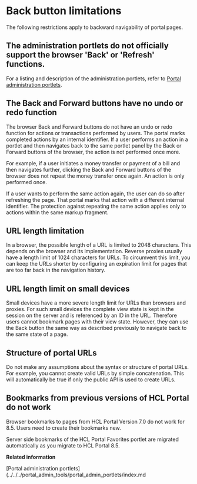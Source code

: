 # Back button limitations

The following restrictions apply to backward navigability of portal pages.

## The administration portlets do not officially support the browser 'Back' or 'Refresh' functions.

For a listing and description of the administration portlets, refer to [Portal administration portlets](../../../manage/portal_admin_tools/portal_admin_portlets/index.md).

## The Back and Forward buttons have no undo or redo function

The browser Back and Forward buttons do not have an undo or redo function for actions or transactions performed by users. The portal marks completed actions by an internal identifier. If a user performs an action in a portlet and then navigates back to the same portlet panel by the Back or Forward buttons of the browser, the action is not performed once more.

For example, if a user initiates a money transfer or payment of a bill and then navigates further, clicking the Back and Forward buttons of the browser does not repeat the money transfer once again. An action is only performed once.

If a user wants to perform the same action again, the user can do so after refreshing the page. That portal marks that action with a different internal identifier. The protection against repeating the same action applies only to actions within the same markup fragment.

## URL length limitation

In a browser, the possible length of a URL is limited to 2048 characters. This depends on the browser and its implementation. Reverse proxies usually have a length limit of 1024 characters for URLs. To circumvent this limit, you can keep the URLs shorter by configuring an expiration limit for pages that are too far back in the navigation history.

## URL length limit on small devices

Small devices have a more severe length limit for URLs than browsers and proxies. For such small devices the complete view state is kept in the session on the server and is referenced by an ID in the URL. Therefore users cannot bookmark pages with their view state. However, they can use the Back button the same way as described previously to navigate back to the same state of a page.

## Structure of portal URLs

Do not make any assumptions about the syntax or structure of portal URLs. For example, you cannot create valid URLs by simple concatenation. This will automatically be true if only the public API is used to create URLs.

## Bookmarks from previous versions of HCL Portal do not work

Browser bookmarks to pages from HCL Portal Version 7.0 do not work for 8.5. Users need to create their bookmarks new.

Server side bookmarks of the HCL Portal Favorites portlet are migrated automatically as you migrate to HCL Portal 8.5.


**Related information**  


[Portal administration portlets](../../../portal_admin_tools/portal_admin_portlets/index.md

